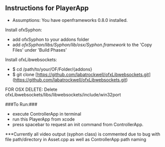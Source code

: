 Instructions for PlayerApp
-----------------------

- Assumptions: You have openframeworks 0.8.0 installed.

Install ofxSyphon:
-  add ofxSyphon to your addons folder
-  add *ofxSyphon/libs/Syphon/lib/osx/Syphon.framework* to the 'Copy Files' under 'Build Phases'

Install ofxLibwebsockets:
-  $ cd /path/to/your/OF/Folder/{addons}
-  $ git clone [https://github.com/labatrockwell/ofxLibwebsockets.git] (https://github.com/labatrockwell/ofxLibwebsockets.git)
	
FOR OSX DELETE:
	Delete ofxLibwebsockets/libs/libwebsockets/include/win32port
	
###To Run:###
-  execute ControllerApp in terminal
-  run this PlayerApp from xcode
-  press spacebar to request an init command from ControllerApp.
	
***Currently all video output (syphon class) is commented due to bug with file path/directory in Asset.cpp as well as ControllerApp path naming